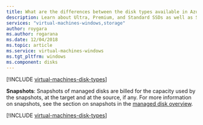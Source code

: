 ```yaml
---
title: What are the differences between the disk types available in Azure Disk Storage - Microsoft Azure | Microsoft Docs
description: Learn about Ultra, Premium, and Standard SSDs as well as Standard HDDs.
services: "virtual-machines-windows,storage"
author: roygara
ms.author: rogarana
ms.date: 12/04/2018
ms.topic: article
ms.service: virtual-machines-windows
ms.tgt_pltfrm: windows
ms.component: disks
---
```


[!INCLUDE [virtual-machines-disk-types](../../../includes/virtual-machines-managed-disks-types-overview.md)]

**Snapshots**: Snapshots of managed disks are billed for the capacity used by the snapshots, at the target and at the source, if any. For more information on snapshots, see the section on snapshots in the [managed disk overview](managed-disks-overview.md).

[!INCLUDE [virtual-machines-disk-types](../../../includes/virtual-machines-managed-disks-types-billing-and-fees.md)]